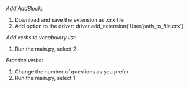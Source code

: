 *Add AddBlock*:

1. Download and save the extension as .crx file
2. Add option to the driver: driver.add_extension('User/path_to_file.crx')

*Add verbs to vocabulary list*:
1. Run the main.py, select 2

*Practice verbs*:
1. Change the number of questions as you prefer
2. Run the main.py, select 1
